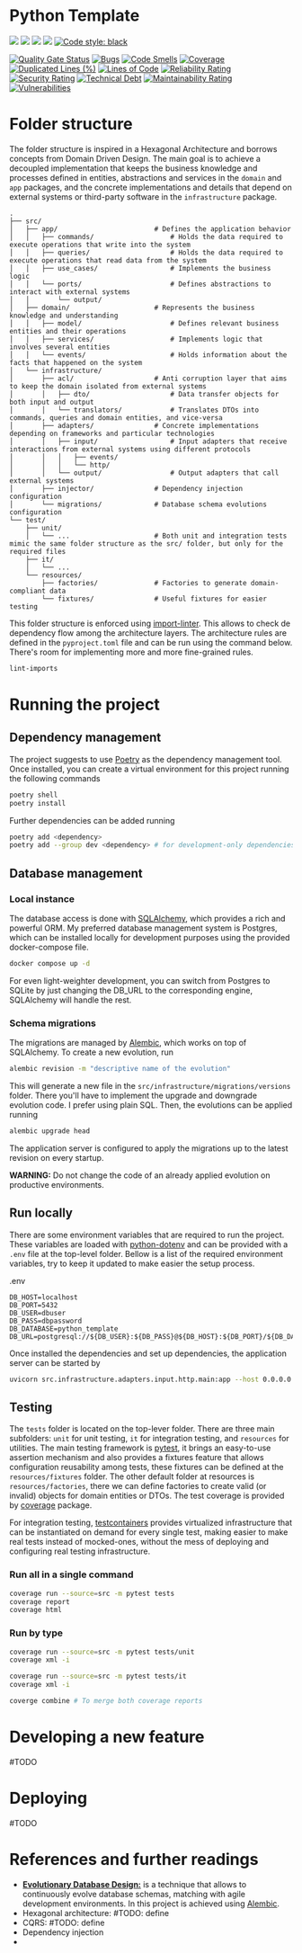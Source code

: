 # Python Template

![](https://img.shields.io/badge/Python-3776AB?style=for-the-badge&logo=python&logoColor=white)
![](https://img.shields.io/badge/fastapi-109989?style=for-the-badge&logo=FASTAPI&logoColor=white)
![](https://img.shields.io/badge/PostgreSQL-316192?style=for-the-badge&logo=postgresql&logoColor=white)
![](https://img.shields.io/badge/GitHub_Actions-2088FF?style=for-the-badge&logo=github-actions&logoColor=white)
[![Code style: black](https://img.shields.io/badge/code%20style-black-000000.svg?style=for-the-badge)](https://github.com/psf/black)

[![Quality Gate Status](https://sonarcloud.io/api/project_badges/measure?project=cdanmontoya_python-template&metric=alert_status)](https://sonarcloud.io/summary/new_code?id=cdanmontoya_python-template)
[![Bugs](https://sonarcloud.io/api/project_badges/measure?project=cdanmontoya_python-template&metric=bugs)](https://sonarcloud.io/summary/new_code?id=cdanmontoya_python-template)
[![Code Smells](https://sonarcloud.io/api/project_badges/measure?project=cdanmontoya_python-template&metric=code_smells)](https://sonarcloud.io/summary/new_code?id=cdanmontoya_python-template)
[![Coverage](https://sonarcloud.io/api/project_badges/measure?project=cdanmontoya_python-template&metric=coverage)](https://sonarcloud.io/summary/new_code?id=cdanmontoya_python-template)
[![Duplicated Lines (%)](https://sonarcloud.io/api/project_badges/measure?project=cdanmontoya_python-template&metric=duplicated_lines_density)](https://sonarcloud.io/summary/new_code?id=cdanmontoya_python-template)
[![Lines of Code](https://sonarcloud.io/api/project_badges/measure?project=cdanmontoya_python-template&metric=ncloc)](https://sonarcloud.io/summary/new_code?id=cdanmontoya_python-template)
[![Reliability Rating](https://sonarcloud.io/api/project_badges/measure?project=cdanmontoya_python-template&metric=reliability_rating)](https://sonarcloud.io/summary/new_code?id=cdanmontoya_python-template)
[![Security Rating](https://sonarcloud.io/api/project_badges/measure?project=cdanmontoya_python-template&metric=security_rating)](https://sonarcloud.io/summary/new_code?id=cdanmontoya_python-template)
[![Technical Debt](https://sonarcloud.io/api/project_badges/measure?project=cdanmontoya_python-template&metric=sqale_index)](https://sonarcloud.io/summary/new_code?id=cdanmontoya_python-template)
[![Maintainability Rating](https://sonarcloud.io/api/project_badges/measure?project=cdanmontoya_python-template&metric=sqale_rating)](https://sonarcloud.io/summary/new_code?id=cdanmontoya_python-template)
[![Vulnerabilities](https://sonarcloud.io/api/project_badges/measure?project=cdanmontoya_python-template&metric=vulnerabilities)](https://sonarcloud.io/summary/new_code?id=cdanmontoya_python-template)


# Folder structure
The folder structure is inspired in a Hexagonal Architecture and borrows concepts from Domain Driven Design. The main 
goal is to achieve a decoupled implementation that keeps the business knowledge and processes defined in entities,
abstractions and services in the `domain` and `app` packages, and the concrete implementations and details that depend on external systems or third-party 
software in the `infrastructure` package.

```text
.
├── src/
│   ├── app/                        # Defines the application behavior
│   │   ├── commands/                   # Holds the data required to execute operations that write into the system
│   │   ├── queries/                    # Holds the data required to execute operations that read data from the system
│   │   ├── use_cases/                  # Implements the business logic
│   │   └── ports/                      # Defines abstractions to interact with external systems
│   │       └── output/                  
│   ├── domain/                     # Represents the business knowledge and understanding
│   │   ├── model/                      # Defines relevant business entities and their operations
│   │   ├── services/                   # Implements logic that involves several entities
│   │   └── events/                     # Holds information about the facts that happened on the system
│   └── infrastructure/
│       ├── acl/                    # Anti corruption layer that aims to keep the domain isolated from external systems
│       │   ├── dto/                    # Data transfer objects for both input and output
│       │   └── translators/            # Translates DTOs into commands, queries and domain entities, and vice-versa
│       ├── adapters/               # Concrete implementations depending on frameworks and particular technologies
│       │   ├── input/                  # Input adapters that receive interactions from external systems using different protocols
│       │   │   ├── events/
│       │   │   └── http/
│       │   └── output/                 # Output adapters that call external systems
│       ├── injector/               # Dependency injection configuration
│       └── migrations/             # Database schema evolutions configuration
└── test/
    ├── unit/
    │   └── ...                     # Both unit and integration tests mimic the same folder structure as the src/ folder, but only for the required files
    ├── it/
    │   └── ...
    └── resources/
        ├── factories/              # Factories to generate domain-compliant data
        └── fixtures/               # Useful fixtures for easier testing
```

This folder structure is enforced using [import-linter](https://import-linter.readthedocs.io). This allows to check de 
dependency flow among the architecture layers. The architecture rules are defined in the `pyproject.toml` file and can 
be run using the command below. There's room for implementing more and more fine-grained rules.

```bash
lint-imports
```

# Running the project

## Dependency management
The project suggests to use [Poetry](https://python-poetry.org) as the dependency management tool. Once installed, you can 
create a virtual environment for this project running the following commands

```bash
poetry shell
poetry install
```

Further dependencies can be added running 

```bash
poetry add <dependency>
poetry add --group dev <dependency> # for development-only dependencies
```

## Database management
### Local instance

The database access is done with [SQLAlchemy](https://www.sqlalchemy.org), which provides a rich and powerful ORM. My
preferred database management system is Postgres, which can be installed locally for development purposes using the 
provided docker-compose file.

```bash
docker compose up -d 
```

For even light-weighter development, you can switch from Postgres to SQLite by just changing the DB_URL to the corresponding
engine, SQLAlchemy will handle the rest.


### Schema migrations
The migrations are managed by [Alembic](https://alembic.sqlalchemy.org/en/latest/), which works on top of SQLAlchemy.
To create a new evolution, run

```bash
alembic revision -m "descriptive name of the evolution"
```

This will generate a new file in the `src/infrastructure/migrations/versions` folder. There you'll have to implement the upgrade
and downgrade evolution code. I prefer using plain SQL. Then, the evolutions can be applied running

```bash
alembic upgrade head
```
The application server is configured to apply the migrations up to the latest revision on every startup.

**WARNING:** Do not change the code of an already applied evolution on productive environments.



## Run locally
There are some environment variables that are required to run the project. These variables are loaded with [python-dotenv](https://github.com/theskumar/python-dotenv)
and can be provided with a `.env` file at the top-level folder. Bellow is a list of the required environment variables,
try to keep it updated to make easier the setup process.

.env
```dotenv
DB_HOST=localhost
DB_PORT=5432
DB_USER=dbuser
DB_PASS=dbpassword
DB_DATABASE=python_template
DB_URL=postgresql://${DB_USER}:${DB_PASS}@${DB_HOST}:${DB_PORT}/${DB_DATABASE}
```

Once installed the dependencies and set up dependencies, the application server can be started by

```bash
uvicorn src.infrastructure.adapters.input.http.main:app --host 0.0.0.0 --port 15000 --reload --log-config=src/infrastructure/config/logs/log_conf.yaml
```

## Testing

The `tests` folder is located on the top-lever folder. There are three main subfolders: `unit` for unit testing, `it` for 
integration testing, and `resources` for utilities. The main testing framework is [pytest](https://docs.pytest.org/en/stable/), 
it brings an easy-to-use assertion mechanism and also provides a fixtures feature that allows configuration reusability 
among tests, these fixtures can be defined at the `resources/fixtures` folder. The other default folder at resources is 
`resources/factories`, there we can define factories to create valid (or invalid) objects for domain entities or DTOs. The test 
coverage is provided by [coverage](https://coverage.readthedocs.io/en/7.6.0/) package.

For integration testing, [testcontainers](https://testcontainers.com) provides virtualized infrastructure that can be 
instantiated on demand for every single test, making easier to make real tests instead of mocked-ones, without the mess 
of deploying and configuring real testing infrastructure.

### Run all in a single command
```bash
coverage run --source=src -m pytest tests
coverage report
coverage html
```

### Run by type
```bash
coverage run --source=src -m pytest tests/unit
coverage xml -i

coverage run --source=src -m pytest tests/it
coverage xml -i

coverge combine # To merge both coverage reports
```

# Developing a new feature
#TODO
# Deploying 
#TODO

# References and further readings

* [**Evolutionary Database Design:**](https://martinfowler.com/articles/evodb.html) is a technique that allows to continuously 
evolve database schemas, matching with agile development environments. In this project is achieved using [Alembic](https://alembic.sqlalchemy.org/en/latest/).
* Hexagonal architecture: #TODO: define
* CQRS: #TODO: define
* Dependency injection
* 

